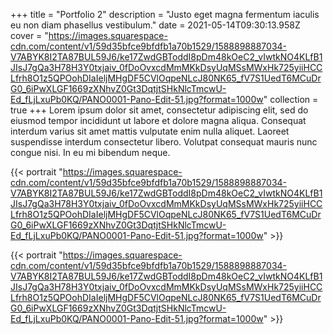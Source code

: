 +++
title = "Portfolio 2"
description = "Justo eget magna fermentum iaculis eu non diam phasellus vestibulum."
date = 2021-05-14T09:30:13.958Z
cover = "https://images.squarespace-cdn.com/content/v1/59d35bfce9bfdfb1a70b1529/1588898887034-V7ABYK8I2TA87BUL59J6/ke17ZwdGBToddI8pDm48kOeC2_vIwtkNO4KLfB1JIsJ7gQa3H78H3Y0txjaiv_0fDoOvxcdMmMKkDsyUqMSsMWxHk725yiiHCCLfrh8O1z5QPOohDIaIeljMHgDF5CVlOqpeNLcJ80NK65_fV7S1UedT6MCuDrG0_6iPwXLGF1669zXNhvZ0Gt3DqtjtSHkNlcTmcwU-Ed_fLjLxuPb0KQ/PANO0001-Pano-Edit-51.jpg?format=1000w"
collection = true
+++
Lorem ipsum dolor sit amet, consectetur adipiscing elit, sed do eiusmod tempor incididunt ut labore et dolore magna aliqua. Consequat interdum varius sit amet mattis vulputate enim nulla aliquet. Laoreet suspendisse interdum consectetur libero. Volutpat consequat mauris nunc congue nisi. In eu mi bibendum neque.

{{< portrait "https://images.squarespace-cdn.com/content/v1/59d35bfce9bfdfb1a70b1529/1588898887034-V7ABYK8I2TA87BUL59J6/ke17ZwdGBToddI8pDm48kOeC2_vIwtkNO4KLfB1JIsJ7gQa3H78H3Y0txjaiv_0fDoOvxcdMmMKkDsyUqMSsMWxHk725yiiHCCLfrh8O1z5QPOohDIaIeljMHgDF5CVlOqpeNLcJ80NK65_fV7S1UedT6MCuDrG0_6iPwXLGF1669zXNhvZ0Gt3DqtjtSHkNlcTmcwU-Ed_fLjLxuPb0KQ/PANO0001-Pano-Edit-51.jpg?format=1000w" >}}

{{< portrait "https://images.squarespace-cdn.com/content/v1/59d35bfce9bfdfb1a70b1529/1588898887034-V7ABYK8I2TA87BUL59J6/ke17ZwdGBToddI8pDm48kOeC2_vIwtkNO4KLfB1JIsJ7gQa3H78H3Y0txjaiv_0fDoOvxcdMmMKkDsyUqMSsMWxHk725yiiHCCLfrh8O1z5QPOohDIaIeljMHgDF5CVlOqpeNLcJ80NK65_fV7S1UedT6MCuDrG0_6iPwXLGF1669zXNhvZ0Gt3DqtjtSHkNlcTmcwU-Ed_fLjLxuPb0KQ/PANO0001-Pano-Edit-51.jpg?format=1000w" >}}